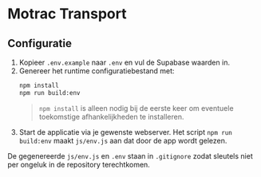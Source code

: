 # Motrac Transport

## Configuratie

1. Kopieer `.env.example` naar `.env` en vul de Supabase waarden in.
2. Genereer het runtime configuratiebestand met:
   ```bash
   npm install
   npm run build:env
   ```
   > `npm install` is alleen nodig bij de eerste keer om eventuele toekomstige afhankelijkheden te installeren.
3. Start de applicatie via je gewenste webserver. Het script `npm run build:env` maakt `js/env.js` aan dat door de app wordt gelezen.

De gegenereerde `js/env.js` en `.env` staan in `.gitignore` zodat sleutels niet per ongeluk in de repository terechtkomen.
